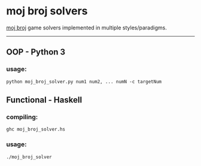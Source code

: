 # moj broj solvers
[moj broj](https://www.slagalica.tv/game/mojbroj) game solvers implemented in multiple styles/paradigms.

---


## OOP - Python 3
### usage: 
`python moj_broj_solver.py num1 num2, ... numN -c targetNum`

## Functional - Haskell
### compiling:
`ghc moj_broj_solver.hs`

### usage:
`./moj_broj_solver`
